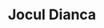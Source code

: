 ---
title: Jocul Dianca
artist: Tcha Limberger
layout: score
permalink: /sheet-music/jocul-dianca
musescore-uri: user/28061512/scores/6453457/s/jOzskd
youtube-uri: TPYfq5uJxCw
---